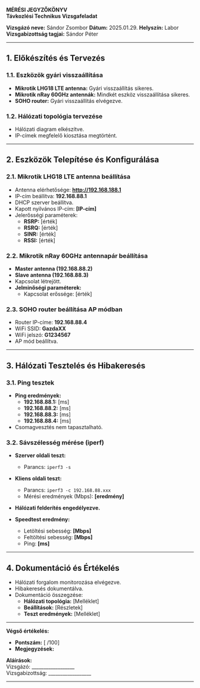 **MÉRÉSI JEGYZŐKÖNYV**  
**Távkozlési Technikus Vizsgafeladat**  

**Vizsgázó neve:** Sándor Zsombor
**Dátum:** 2025.01.29.
**Helyszín:** Labor 
**Vizsgabizottság tagjai:** Sándor Péter  

---

## **1. Előkészítés és Tervezés**

### **1.1. Eszközök gyári visszaállítása**

- **Mikrotik LHG18 LTE antenna:** Gyári visszaállítás sikeres.
- **Mikrotik nRay 60GHz antennák:** Mindkét eszköz visszaállítása sikeres.
- **SOHO router:** Gyári visszaállítás elvégezve.

### **1.2. Hálózati topológia tervezése**

- Hálózati diagram elkészítve.
- IP-címek megfelelő kiosztása megtörtént.

---

## **2. Eszközök Telepítése és Konfigurálása**

### **2.1. Mikrotik LHG18 LTE antenna beállítása**

- Antenna elérhetősége: **http://192.168.188.1**
- IP-cím beállítva: **192.168.88.1**
- DHCP szerver beállítva.
- Kapott nyilvános IP-cím: **[IP-cím]**
- Jelerősségi paraméterek:
  - **RSRP:** [érték]
  - **RSRQ:** [érték]
  - **SINR:** [érték]
  - **RSSI:** [érték]

### **2.2. Mikrotik nRay 60GHz antennapár beállítása**

- **Master antenna (192.168.88.2)**
- **Slave antenna (192.168.88.3)**
- Kapcsolat létrejött.
- **Jelminőségi paraméterek:**
  - Kapcsolat erőssége: [érték]

### **2.3. SOHO router beállítása AP módban**

- Router IP-címe: **192.168.88.4**
- WiFi SSID: **GazdaXX**
- WiFi jelszó: **G1234567**
- AP mód beállítva.

---

## **3. Hálózati Tesztelés és Hibakeresés**

### **3.1. Ping tesztek**

- **Ping eredmények:**
  - **192.168.88.1:** [ms]
  - **192.168.88.2:** [ms]
  - **192.168.88.3:** [ms]
  - **192.168.88.4:** [ms]
- Csomagvesztés nem tapasztalható.

### **3.2. Sávszélesség mérése (iperf)**

- **Szerver oldali teszt:**  
  - Parancs: `iperf3 -s`

- **Kliens oldali teszt:**  
  - Parancs: `iperf3 -c 192.168.88.xxx`
  - Mérési eredmények (Mbps): **[eredmény]**

- **Hálózati felderítés engedélyezve.**

- **Speedtest eredmény:**  
  - Letöltési sebesség: **[Mbps]**
  - Feltöltési sebesség: **[Mbps]**
  - Ping: **[ms]**

---

## **4. Dokumentáció és Értékelés**

- Hálózati forgalom monitorozása elvégezve.
- Hibakeresés dokumentálva.
- Dokumentáció összegzése:
  - **Hálózati topológia:** [Melléklet]
  - **Beállítások:** [Részletek]
  - **Teszt eredmények:** [Melléklet]

---

**Végső értékelés:**
- **Pontszám:** [ /100]
- **Megjegyzések:**

**Aláírások:**  
Vizsgázó: __________________  
Vizsgabizottság: __________________  

---


